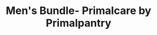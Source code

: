 ---
title: "Men's Bundle- Primalcare by Primalpantry"
description: "Make your beard smoother, softer and scratch-free with tallow beard balm from Primalcare, NZ’s most trusted tallow skincare."
type: custom
layout: products/mens-bundle
wipe: true
bootstrap5: true
---